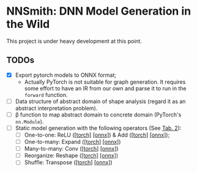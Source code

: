 # NNSmith: DNN Model Generation in the Wild

This project is under heavy development at this point.

## TODOs

- [x] Export pytorch models to ONNX format;
    - Actually PyTorch is not suitable for graph generation. It requires some effort to have an IR from our own and parse it to run in the `forward` function.
- [ ] Data structure of abstract domain of shape analysis (regard it as an abstract interpretation problem).
- [ ] β function to map abstract domain to concrete domain (PyTorch's `nn.Module`).
- [ ] Static model generation with the following operators (See [Tab. 2](https://dl.acm.org/doi/pdf/10.1145/3453483.3454083)):
    - [ ] One-to-one: ReLU ([[torch]](https://pytorch.org/docs/stable/generated/torch.nn.ReLU.html) [[onnx]](https://github.com/onnx/onnx/blob/master/docs/Operators.md#relu)) & Add ([[torch]](https://pytorch.org/docs/stable/generated/torch.add.html) [[onnx]](https://github.com/onnx/onnx/blob/master/docs/Operators.md#add));
    - [ ] One-to-many: Expand ([[torch]](https://pytorch.org/docs/stable/generated/torch.Tensor.expand.html) [[onnx]](https://github.com/onnx/onnx/blob/master/docs/Operators.md#Expand))
    - [ ] Many-to-many: Conv ([[torch]](https://pytorch.org/docs/stable/generated/torch.nn.Conv2d.html) [[onnx]](https://github.com/onnx/onnx/blob/master/docs/Operators.md#Conv))
    - [ ] Reorganize: Reshape ([[torch]](https://pytorch.org/docs/stable/generated/torch.reshape.html) [[onnx]](https://github.com/onnx/onnx/blob/master/docs/Operators.md#reshape))
    - [ ] Shuffle: Transpose ([[torch]](https://pytorch.org/docs/stable/generated/torch.transpose.html) [[onnx]](https://github.com/onnx/onnx/blob/master/docs/Operators.md#transpose))